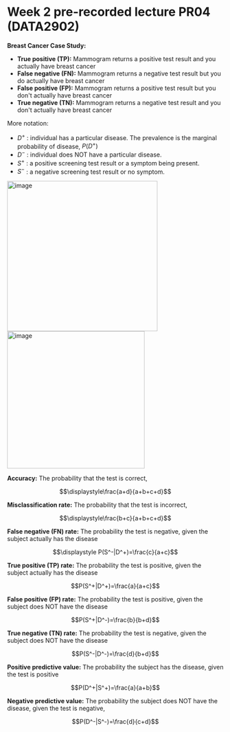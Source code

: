 # Week 2 pre-recorded lecture PR04 (DATA2902)

**Breast Cancer Case Study:**

- **True positive (TP):** Mammogram returns a positive test result and you actually have breast cancer
- **False negative (FN):** Mammogram returns a negative test result but you do actually have breast cancer
- **False positive (FP):** Mammogram returns a positive test result but you don't actually have breast cancer
- **True negative (TN):** Mammogram returns a negative test result and you don't actually have breast cancer

More notation:

- $D^+$ : individual has a particular disease. The prevalence is the marginal probability of disease, $P(D^+)$
- $D^-$ : individual does NOT have a particular disease.
- $S^+$ : a positive screening test result or a symptom being present.
- $S^-$ : a negative screening test result or no symptom. 

<img width="350" alt="image" src="https://github.com/user-attachments/assets/5edbf55d-45d7-4633-8740-d327302177f5">

<img width="320" alt="image" src="https://github.com/user-attachments/assets/aec38fb3-36bb-468a-977f-2d45fbadb768">

**Accuracy:** The probability that the test is correct,

$$\displaystyle\frac{a+d}{a+b+c+d}$$

**Misclassification rate:** The probability that the test is incorrect,

$$\displaystyle\frac{b+c}{a+b+c+d}$$

**False negative (FN) rate:** The probability the test is negative, given the subject actually has the disease

$$\displaystyle P(S^-|D^+)=\frac{c}{a+c}$$

**True positive (TP) rate:** The probability the test is positive, given the subject actually has the disease

$$P(S^+|D^+)=\frac{a}{a+c}$$

**False positive (FP) rate:** The probability the test is positive, given the subject does NOT have the disease

$$P(S^+|D^-)=\frac{b}{b+d}$$

**True negative (TN) rate:** The probability the test is negative, given the subject does NOT have the disease

$$P(S^-|D^-)=\frac{d}{b+d}$$

**Positive predictive value:** The probability the subject has the disease, given the test is positive

$$P(D^+|S^+)=\frac{a}{a+b}$$

**Negative predictive value:** The probability the subject does NOT have the disease, given the test is negative,

$$P(D^-|S^-)=\frac{d}{c+d}$$


